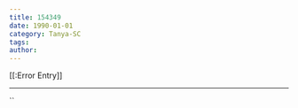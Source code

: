 ```yaml
---
title: 154349
date: 1990-01-01
category: Tanya-SC
tags: 
author: 
---
```


[[:Error Entry]]

---



``
